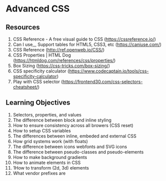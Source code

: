 # Advanced CSS

## Resources
1. CSS Reference - A free visual guide to CSS (https://cssreference.io/)
2. Can I use,,, Support tables for HTML5, CSS3, etc (https://caniuse.com/)
3. CSS Reference (http://ref.openweb.io/CSS/)
4. CSS Properties | HTML Dog (https://htmldog.com/references/css/properties/)
5. Box Sizing (https://css-tricks.com/box-sizing/)
6. CSS specificity calculator (https://www.codecaptain.io/tools/css-specificity-calculator)
7. Play with CSS selector (https://frontend30.com/css-selectors-cheatsheet/)

## Learning Objectives
1. Selectors, properties, and values
2. The difference between block and inline styling
3. How to ensure consistency across all browers (CSS reset)
4. How to setup CSS variables
5. The differences between inline, embeded and external CSS
6. How grid systems work (with floats)
7. The difference between icons webfonts and SVG icons
8. The difference between pseudo-classes and pseudo-elements
9. How to make background gradients
10. How to animate elements in CSS
11. 1How to transform (2d, 3d) elements
12. What vendor prefixes are